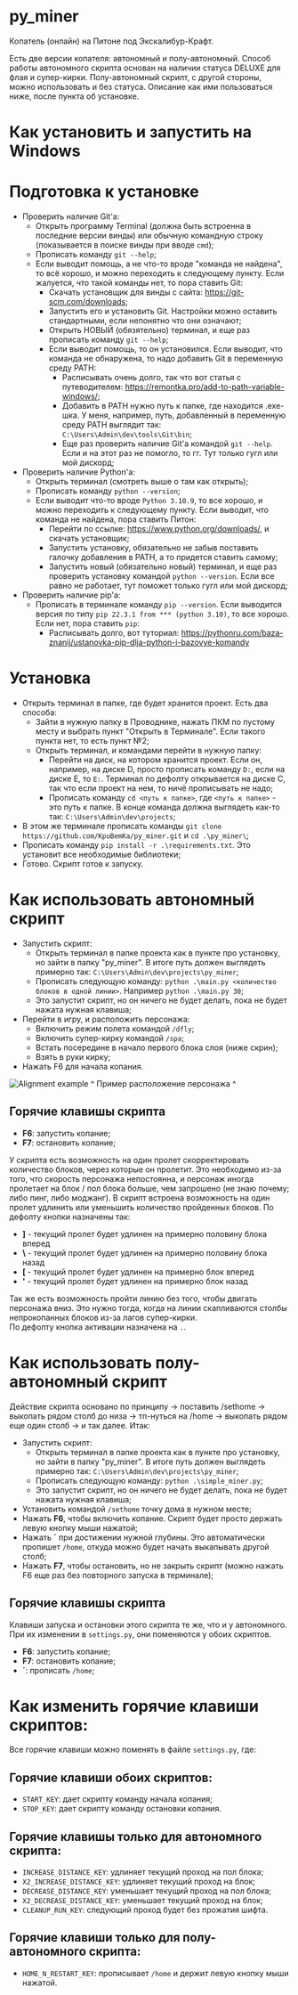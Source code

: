 # py_miner
Копатель (онлайн) на Питоне под Экскалибур-Крафт.  

Есть две версии копателя: автономный и полу-автономный. Способ работы автономного скрипта основан на наличии статуса DELUXE для флая и супер-кирки. Полу-автономный скрипт, с другой стороны, можно использовать и без статуса. Описание как ими пользоваться ниже, после пункта об установке.  
  
# Как установить и запустить на Windows 
# Подготовка к установке
- Проверить наличие Git'a:
    - Открыть программу Terminal (должна быть встроенна в последние версии винды) или обычную командную строку (показывается в поиске винды при вводе `cmd`);
    - Прописать команду `git --help`;
    - Если выводит помощь, а не что-то вроде "команда не найдена", то всё хорошо, и можно переходить к следующему пункту. Если жалуется, что такой команды нет, то пора ставить Git:
        - Скачать установщик для винды с сайта: https://git-scm.com/downloads;
        - Запустить его и установить Git. Настройки можно оставить стандартными, если непонятно что они означают;
        - Открыть НОВЫЙ (обязятельно) терминал, и еще раз прописать команду `git --help`;
        - Если выводит помощь, то он установился. Если выводит, что команда не обнаружена, то надо добавить Git в переменную среду PATH:
            - Расписывать очень долго, так что вот статья с путеводителем: https://remontka.pro/add-to-path-variable-windows/;
            - Добавить в PATH нужно путь к папке, где находится .exe-шка. У меня, например, путь, добавленный в переменную среду PATH выглядит так: `C:\Users\Admin\dev\tools\Git\bin`;
            - Еще раз проверить наличие Git'a командой `git --help`. Если и на этот раз не помогло, то гг. Тут только гугл или мой дискорд;
- Проверить наличие Python'a:
    - Открыть терминал (смотреть выше о там как открыть);
    - Прописать команду `python --version`;
    - Если выводит что-то вроде `Python 3.10.9`, то все хорошо, и можно переходить к следующему пункту. Если выводит, что команда не найдена, пора ставить Питон:
        - Перейти по ссылке: https://www.python.org/downloads/, и скачать установщик;
        - Запустить установку, обязательно не забыв поставить галочку добавления в PATH, а то придется ставить самому;
        - Запустить новый (обязательно новый) терминал, и еще раз проверить установку командой `python --version`. Если все равно не работает, тут поможет только гугл или мой дискорд;
- Проверить наличие pip'a:  
    - Прописать в терминале команду `pip --version`. Если выводится версия по типу `pip 22.3.1 from *** (python 3.10)`, то все хорошо. Если нет, пора ставить `pip`:
        - Расписывать долго, вот туториал: https://pythonru.com/baza-znanij/ustanovka-pip-dlja-python-i-bazovye-komandy  
  
# Установка
- Открыть терминал в папке, где будет хранится проект. Есть два способа:
    - Зайти в нужную папку в Проводнике, нажать ПКМ по пустому месту и выбрать пункт "Открыть в Терминале". Если такого пункта нет, то есть пункт №2;
    - Открыть терминал, и командами перейти в нужную папку:
        - Перейти на диск, на котором хранится проект. Если он, например, на диске D, просто прописать команду `D:`, если на диске E, то `E:`. Терминал по дефолту открывается на диске С, так что если проект на нем, то ничё прописывать не надо;
        - Прописать команду `cd <путь к папке>`, где `<путь к папке>` - это путь к папке. В конце команда должна выглядеть как-то так: `C:\Users\Admin\dev\projects`;
- В этом же терминале прописать команды `git clone https://github.com/KpuBemKa/py_miner.git` и `cd .\py_miner\`;
- Прописать команду `pip install -r .\requirements.txt`. Это установит все необходимые библиотеки;
- Готово. Скрипт готов к запуску.
  
# Как использовать автономный скрипт  
- Запустить скрипт:
    - Открыть терминал в папке проекта как в пункте про установку, но зайти в папку "py_miner". В итоге путь должен выглядеть примерно так: `C:\Users\Admin\dev\projects\py_miner`;
    - Прописать следующую команду: `python .\main.py <количество блоков в одной линии>`. Например `python .\main.py 30`;
    - Это запустит скрипт, но он ничего не будет делать, пока не будет нажата нужная клавиша;
- Перейти в игру, и расположить персонажа:  
    - Включить режим полета командой `/dfly`;
    - Включить супер-кирку командой `/spa`;
    - Встать посередине в начало первого блока слоя (ниже скрин);
    - Взять в руки кирку;
- Нажать F6 для начала копания.

![Alignment example](alignment.png)
^ Пример расположение персонажа ^
  
## Горячие клавишы скрипта  
- **F6**: запустить копание;  
- **F7**: остановить копание;  
  
У скрипта есть возможность на один пролет скорректировать количество блоков, через которые он пролетит. Это необходимо из-за того, что скорость персонажа непостоянна, и персонаж иногда пролетает на блок / пол блока больше, чем запрошено (не знаю почему; либо пинг, либо моджанг). В скрипт встроена возможность на один пролет удлинить или уменьшить количество пройденных блоков.
По дефолту кнопки назначены так:  
- **]** - текущий пролет будет удлинен на примерно половину блока вперед  
- **&#92;** - текущий пролет будет удлинен на примерно половину блока назад  
- **[** - текущий пролет будет удлинен на примерно блок вперед  
- **&#39;** - текущий пролет будет удлинен на примерно блок назад  
  
Так же есть возможность пройти линию без того, чтобы двигать персонажа вниз. Это нужно тогда, когда на линии скапливаются столбы непрокопанных блоков из-за лагов супер-кирки.  
По дефолту кнопка активации назначена на `.`.   
  
# Как использовать полу-автономный скрипт  
Действие скрипта основано по принципу -> поставить /sethome -> выкопать рядом столб до низа -> тп-нуться на /home -> выкопать рядом еще один столб -> и так далее. Итак:
  
- Запустить скрипт:
    - Открыть терминал в папке проекта как в пункте про установку, но зайти в папку "py_miner". В итоге путь должен выглядеть примерно так: `C:\Users\Admin\dev\projects\py_miner`;
    - Прописать следующую команду: `python .\simple_miner.py`;
    - Это запустит скрипт, но он ничего не будет делать, пока не будет нажата нужная клавиша;
- Установить командой `/sethome` точку дома в нужном месте;
- Нажать **F6**, чтобы включить копание. Скрипт будет просто держать левую кнопку мыши нажатой;
- Нажать **&acute;** при достижении нужной глубины. Это автоматически пропишет `/home`, откуда можно будет начать выкапывать другой столб;
- Нажать **F7**, чтобы остановить, но не закрыть скрипт (можно нажать F6 еще раз без повторного запуска в терминале);  
  
## Горячие клавишы скрипта
Клавиши запуска и остановки этого скрипта те же, что и у автономного. При их изменении в `settings.py`, они поменяются у обоих скриптов. 
  
- **F6**: запустить копание;  
- **F7**: остановить копание;  
- **&acute;**: прописать `/home`;
  
# Как изменить горячие клавиши скриптов:  
Все горячие клавиши можно поменять в файле `settings.py`, где:  
  
## Горячие клавиши обоих скриптов:
- `START_KEY`: дает скрипту команду начала копания;  
- `STOP_KEY`: дает скрипту команду остановки копания.  
  
## Горячие клавишы только для автономного скрипта:
- `INCREASE_DISTANCE_KEY`: удлиняет текущий проход на пол блока;  
- `X2_INCREASE_DISTANCE_KEY`: удлиняет текущий проход на блок;  
- `DECREASE_DISTANCE_KEY`: уменьшает текущий проход на пол блока;  
- `X2_DECREASE_DISTANCE_KEY`: уменьшает текущий проход на блок;  
- `CLEANUP_RUN_KEY`: следующий проход будет без прожатия шифта.
  
## Горячие клавиши только для полу-автономного скрипта:
- `HOME_N_RESTART_KEY`: прописывает `/home` и держит левую кнопку мыши нажатой.
